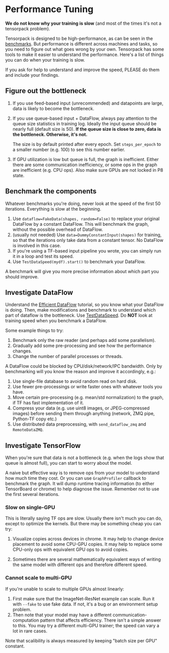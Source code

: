 
# Performance Tuning

__We do not know why your training is slow__ (and most of the times it's not a tensorpack problem).

Tensorpack is designed to be high-performance, as can be seen in the [benchmarks](https://github.com/tensorpack/benchmarks).
But performance is different across machines and tasks,
so you need to figure out what goes wrong by your own.
Tensorpack has some tools to make it easier to understand the performance.
Here's a list of things you can do when your training is slow.

If you ask for help to understand and improve the speed, PLEASE do them and include your findings.

## Figure out the bottleneck

1. If you use feed-based input (unrecommended) and datapoints are large, data is likely to become the bottleneck.
2. If you use queue-based input + DataFlow, always pay attention to the queue size statistics in
   training log. Ideally the input queue should be nearly full (default size is 50).
   __If the queue size is close to zero, data is the bottleneck. Otherwise, it's not.__

   The size is by default printed after every epoch. Set `steps_per_epoch` to a
   smaller number (e.g. 100) to see this number earlier.
3. If GPU utilization is low but queue is full, the graph is inefficient.
   Either there are some communication inefficiency, or some ops in the graph are inefficient (e.g. CPU ops). Also make sure GPUs are not locked in P8 state.

## Benchmark the components

Whatever benchmarks you're doing, never look at the speed of the first 50 iterations.
Everything is slow at the beginning.

1. Use `dataflow=FakeData(shapes, random=False)` to replace your original DataFlow by a constant DataFlow.
	This will benchmark the graph, without the possible overhead of DataFlow.
2. (usually not needed) Use `data=DummyConstantInput(shapes)` for training, so that the iterations only take data from a constant tensor.
	No DataFlow is involved in this case.
3. If you're using a TF-based input pipeline you wrote, you can simply run it in a loop and test its speed.
4. Use `TestDataSpeed(mydf).start()` to benchmark your DataFlow.

A benchmark will give you more precise information about which part you should improve.

## Investigate DataFlow

Understand the [Efficient DataFlow](efficient-dataflow.html) tutorial, so you know what your DataFlow is doing.
Then, make modifications and benchmark to understand which part of dataflow is the bottleneck.
Use [TestDataSpeed](../modules/dataflow.html#tensorpack.dataflow.TestDataSpeed).
Do __NOT__ look at training speed when you benchmark a DataFlow.

Some example things to try:

1. Benchmark only the raw reader (and perhaps add some parallelism).
2. Gradually add some pre-processing and see how the performance changes.
3. Change the number of parallel processes or threads.

A DataFlow could be blocked by CPU/disk/network/IPC bandwidth.
Only by benchmarking will you know the reason and improve it accordingly, e.g.:

1. Use single-file database to avoid random read on hard disk.
2. Use fewer pre-processings or write faster ones with whatever tools you have.
3. Move certain pre-processing (e.g. mean/std normalization) to the graph, if TF has fast implementation of it.
4. Compress your data (e.g. use uint8 images, or JPEG-compressed images) before sending them through anything (network, ZMQ pipe, Python-TF copy etc.)
5. Use distributed data preprocessing, with `send_dataflow_zmq` and `RemoteDataZMQ`.

## Investigate TensorFlow

When you're sure that data is not a bottleneck (e.g. when the logs show that queue is almost full), you can start to
worry about the model.

A naive but effective way is to remove ops from your model to understand how much time they cost.
Or you can use `GraphProfiler` callback to benchmark the graph. It will
dump runtime tracing information (to either TensorBoard or chrome) to help diagnose the issue.
Remember not to use the first several iterations.

### Slow on single-GPU
This is literally saying TF ops are slow. Usually there isn't much you can do, except to optimize the kernels.
But there may be something cheap you can try:

1. Visualize copies across devices in chrome.
	 It may help to change device placement to avoid some CPU-GPU copies.
	 It may help to replace some CPU-only ops with equivalent GPU ops to avoid copies.

2. Sometimes there are several mathematically equivalent ways of writing the same model
	 with different ops and therefore different speed.

### Cannot scale to multi-GPU
If you're unable to scale to multiple GPUs almost linearly:
1. First make sure that the ImageNet-ResNet example can scale. Run it with `--fake` to use fake data.
	If not, it's a bug or an environment setup problem.
2. Then note that your model may have a different communication-computation pattern that affects efficiency.
	 There isn't a simple answer to this.
	 You may try a different multi-GPU trainer; the speed can vary a lot in rare cases.

Note that scalibility is always measured by keeping "batch size per GPU" constant.
